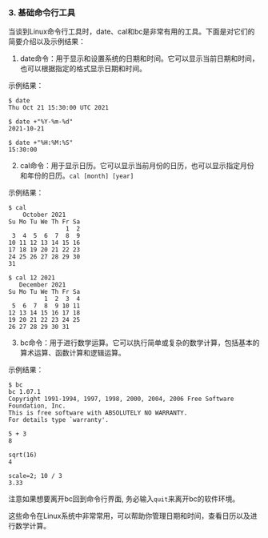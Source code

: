 ### 3. 基础命令行工具
当谈到Linux命令行工具时，date、cal和bc是非常有用的工具。下面是对它们的简要介绍以及示例结果：

1. date命令：用于显示和设置系统的日期和时间。它可以显示当前日期和时间，也可以根据指定的格式显示日期和时间。

示例结果：
```
$ date
Thu Oct 21 15:30:00 UTC 2021

$ date +"%Y-%m-%d"
2021-10-21

$ date +"%H:%M:%S"
15:30:00
```

2. cal命令：用于显示日历。它可以显示当前月份的日历，也可以显示指定月份和年份的日历。`cal [month] [year]`

示例结果：
```
$ cal
    October 2021      
Su Mo Tu We Th Fr Sa  
                1  2  
 3  4  5  6  7  8  9  
10 11 12 13 14 15 16  
17 18 19 20 21 22 23  
24 25 26 27 28 29 30  
31                    

$ cal 12 2021
   December 2021      
Su Mo Tu We Th Fr Sa  
          1  2  3  4  
 5  6  7  8  9 10 11  
12 13 14 15 16 17 18  
19 20 21 22 23 24 25  
26 27 28 29 30 31
```

3. bc命令：用于进行数学运算。它可以执行简单或复杂的数学计算，包括基本的算术运算、函数计算和逻辑运算。

示例结果：
```
$ bc
bc 1.07.1
Copyright 1991-1994, 1997, 1998, 2000, 2004, 2006 Free Software Foundation, Inc.
This is free software with ABSOLUTELY NO WARRANTY.
For details type `warranty'. 

5 + 3
8

sqrt(16)
4

scale=2; 10 / 3
3.33
```
注意如果想要离开bc回到命令行界面, 务必输入`quit`来离开bc的软件环境。

这些命令在Linux系统中非常常用，可以帮助你管理日期和时间，查看日历以及进行数学计算。